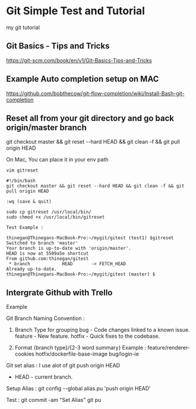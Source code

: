 # Git Simple Test and Tutorial
my git tutorial

## Git Basics - Tips and Tricks
https://git-scm.com/book/en/v1/Git-Basics-Tips-and-Tricks

## Example Auto completion setup on MAC
https://github.com/bobthecow/git-flow-completion/wiki/Install-Bash-git-completion

## Reset all from your git directory and go back origin/master branch
git checkout master && git reset --hard HEAD && git clean -f && git pull origin HEAD

On Mac, You can place it in your env path

```
vim gitreset

#!/bin/bash
git checkout master && git reset --hard HEAD && git clean -f && git pull origin HEAD

:wq (save & quit)

sudo cp gitreset /usr/local/bin/
sudo chmod +x /usr/local/bin/gitreset

Test Example :

thinegan@Thinegans-MacBook-Pro:~/mygit/gitest (test1) $gitreset 
Switched to branch 'master'
Your branch is up-to-date with 'origin/master'.
HEAD is now at 5509a5e shortcut
From github.com:thinegan/gitest
 * branch            HEAD       -> FETCH_HEAD
Already up-to-date.
thinegan@Thinegans-MacBook-Pro:~/mygit/gitest (master) $

```

## Intergrate Github with Trello
Example

Git Branch Naming Convention :

1. Branch Type for grouping
bug       - Code changes linked to a known issue.
feature   - New feature.
hotfix    - Quick fixes to the codebase.

2. Format
{branch type}/{2-3 word summary}
Example :
feature/renderer-cookies
hotfix/dockerfile-base-image
bug/login-ie


Git set alias :
I use alot of git push origin HEAD
* HEAD - current branch.

Setup Alias :
git config --global alias.pu 'push origin HEAD'

Test :
git commit -am "Set Alias"
git pu



